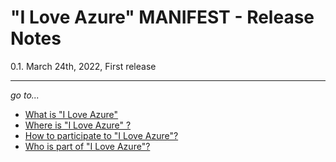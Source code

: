 # "I Love Azure" MANIFEST - Release Notes

0.1. March 24th, 2022, First release

---
*go to...*

- [What is "I Love Azure"](main/whatis/whatis.html)
- [Where is "I Love Azure" ?](main/whereis\whereis.html)
- [How to participate to "I Love Azure"?](main/howtopart/howtopart.html)
- [Who is part of "I Love Azure"?](main/whoisin/whoisin.html)
